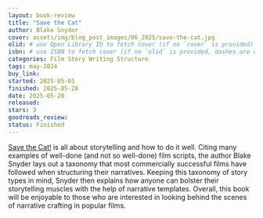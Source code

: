 ```yaml
---
layout: book-review
title: "Save the Cat"
author: Blake Snyder
cover: assets/img/blog_post_images/06_2025/save-the-cat.jpg
olid: # use Open Library ID to fetch cover (if no `cover` is provided)
isbn: # use ISBN to fetch cover (if no `olid` is provided, dashes are optional)
categories: Film Story Writing Structure
tags: may-2024
buy_link:
started: 2025-05-01
finished: 2025-05-28
date: 2025-05-28
released: 
stars: 3
goodreads_review: 
status: Finished
---
```


[Save the Cat!](https://savethecat.com/) is all about storytelling and how to do it well. Citing many examples of well-done (and not so well-done) film scripts, the author Blake Snyder lays out a taxonomy that most commercially successful films have followed when structuring their narratives. Keeping this taxonomy of story types in mind, Snyder then explains how anyone can bolster their storytelling muscles with the help of narrative templates. Overall, this book will be enjoyable to those who are interested in looking behind the scenes of narrative crafting in popular films.

